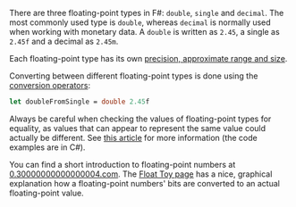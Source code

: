 There are three floating-point types in F#: `double`, `single` and `decimal`. The most commonly used type is `double`, whereas `decimal` is normally used when working with monetary data. A `double` is written as `2.45`, a single as `2.45f` and a decimal as `2.45m`.

Each floating-point type has its own [precision, approximate range and size][floating-point-types].

Converting between different floating-point types is done using the [conversion operators][conversion-operators]:

```fsharp
let doubleFromSingle = double 2.45f
```

Always be careful when checking the values of floating-point types for equality, as values that can appear to represent the same value could actually be different. See [this article][precision-in-comparisons] for more information (the code examples are in C#).

You can find a short introduction to floating-point numbers at [0.30000000000000004.com][0.30000000000000004.com]. The [Float Toy page][evanw.github.io-float-toy] has a nice, graphical explanation how a floating-point numbers' bits are converted to an actual floating-point value.

[floating-point-types]: https://docs.microsoft.com/en-us/dotnet/fsharp/language-reference/literals
[precision-in-comparisons]: https://docs.microsoft.com/en-us/dotnet/api/system.double.equals#precision-in-comparisons
[0.30000000000000004.com]: https://0.30000000000000004.com/
[evanw.github.io-float-toy]: https://evanw.github.io/float-toy/
[conversion-operators]: https://docs.microsoft.com/en-us/dotnet/fsharp/language-reference/
